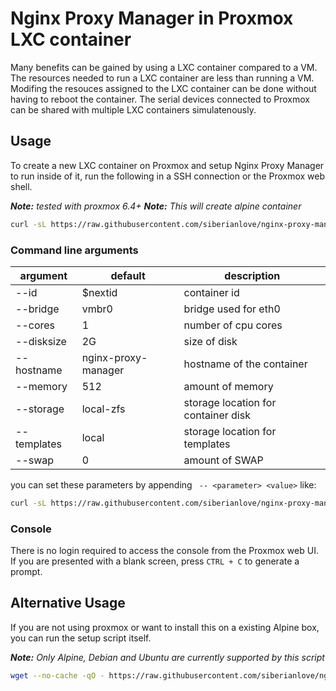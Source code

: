 # Nginx Proxy Manager in Proxmox LXC container

Many benefits can be gained by using a LXC container compared to a VM. The resources needed to run a LXC container are less than running a VM. Modifing the resouces assigned to the LXC container can be done without having to reboot the container. The serial devices connected to Proxmox can be shared with multiple LXC containers simulatenously.

## Usage

To create a new LXC container on Proxmox and setup Nginx Proxy Manager to run inside of it, run the following in a SSH connection or the Proxmox web shell.

***Note:*** _tested with proxmox 6.4+_
***Note:*** _This will create alpine container_

```bash
curl -sL https://raw.githubusercontent.com/siberianlove/nginx-proxy-manager-lxc/main/create.sh | bash -s
```

### Command line arguments
| argument           | default             | description                                            |
|--------------------|---------------------|--------------------------------------------------------|
| --id          | $nextid             | container id                                           |
| --bridge      | vmbr0               | bridge used for eth0                                   |
| --cores       | 1                   | number of cpu cores                                    |
| --disksize    | 2G                  | size of disk                                           |
| --hostname    | nginx-proxy-manager | hostname of the container                              |
| --memory      | 512                 | amount of memory                                       |
| --storage     | local-zfs           | storage location for container disk                    |
| --templates   | local               | storage location for templates                         |
| --swap        | 0                   | amount of SWAP                                         |

you can set these parameters by appending ` -- <parameter> <value>` like:

```bash
curl -sL https://raw.githubusercontent.com/siberianlove/nginx-proxy-manager-lxc/main/create.sh | bash -s -- --cores 4
```

### Console

There is no login required to access the console from the Proxmox web UI. If you are presented with a blank screen, press `CTRL + C` to generate a prompt.


## Alternative Usage

If you are not using proxmox or want to install this on a existing Alpine box, you can run the setup script itself.

***Note:*** _Only Alpine, Debian and Ubuntu are currently supported by this script_

```bash
wget --no-cache -qO - https://raw.githubusercontent.com/siberianlove/nginx-proxy-manager-lxc/main/setup.sh | sh
```